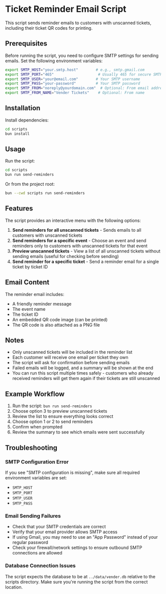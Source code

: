 # Ticket Reminder Email Script

This script sends reminder emails to customers with unscanned tickets, including their ticket QR codes for printing.

## Prerequisites

Before running the script, you need to configure SMTP settings for sending emails. Set the following environment variables:

```bash
export SMTP_HOST="your.smtp.host"        # e.g., smtp.gmail.com
export SMTP_PORT="465"                    # Usually 465 for secure SMTP
export SMTP_USER="your@email.com"        # Your SMTP username
export SMTP_PASS="your-password"         # Your SMTP password
export SMTP_FROM="noreply@yourdomain.com"  # Optional: From email address
export SMTP_FROM_NAME="Vender Tickets"    # Optional: From name
```

## Installation

Install dependencies:

```bash
cd scripts
bun install
```

## Usage

Run the script:

```bash
cd scripts
bun run send-reminders
```

Or from the project root:

```bash
bun --cwd scripts run send-reminders
```

## Features

The script provides an interactive menu with the following options:

1. **Send reminders for all unscanned tickets** - Sends emails to all customers with unscanned tickets
2. **Send reminders for a specific event** - Choose an event and send reminders only to customers with unscanned tickets for that event
3. **Preview unscanned tickets** - View a list of all unscanned tickets without sending emails (useful for checking before sending)
4. **Send reminder for a specific ticket** - Send a reminder email for a single ticket by ticket ID

## Email Content

The reminder email includes:
- A friendly reminder message
- The event name
- The ticket ID
- An embedded QR code image (can be printed)
- The QR code is also attached as a PNG file

## Notes

- Only unscanned tickets will be included in the reminder list
- Each customer will receive one email per ticket they own
- The script will ask for confirmation before sending emails
- Failed emails will be logged, and a summary will be shown at the end
- You can run this script multiple times safely - customers who already received reminders will get them again if their tickets are still unscanned

## Example Workflow

1. Run the script: `bun run send-reminders`
2. Choose option 3 to preview unscanned tickets
3. Review the list to ensure everything looks correct
4. Choose option 1 or 2 to send reminders
5. Confirm when prompted
6. Review the summary to see which emails were sent successfully

## Troubleshooting

### SMTP Configuration Error
If you see "SMTP configuration is missing", make sure all required environment variables are set:
- `SMTP_HOST`
- `SMTP_PORT`
- `SMTP_USER`
- `SMTP_PASS`

### Email Sending Failures
- Check that your SMTP credentials are correct
- Verify that your email provider allows SMTP access
- If using Gmail, you may need to use an "App Password" instead of your regular password
- Check your firewall/network settings to ensure outbound SMTP connections are allowed

### Database Connection Issues
The script expects the database to be at `../data/vender.db` relative to the scripts directory. Make sure you're running the script from the correct location.

